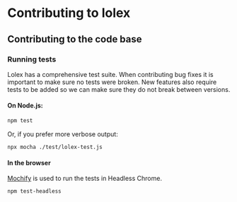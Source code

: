 # Contributing to lolex

## Contributing to the code base

### Running tests

Lolex has a comprehensive test suite.
When contributing bug fixes it is important to make sure no tests were broken.
New features also require tests to be added so we can make sure they do not break between versions.

#### On Node.js:

```sh
npm test
```

Or, if you prefer more verbose output:

```
npx mocha ./test/lolex-test.js
```

#### In the browser

[Mochify](https://github.com/mantoni/mochify.js) is used to run the tests in Headless Chrome.

```sh
npm test-headless
```
